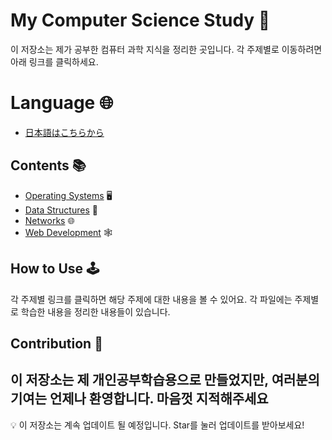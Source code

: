 # My Computer Science Study 🚀
 이 저장소는 제가 공부한 컴퓨터 과학 지식을 정리한 곳입니다. 각 주제별로 이동하려면 아래 링크를 클릭하세요.
# Language 🌐

-   [日本語はこちらから](./README_JPN.md)

   

## Contents 📚

-   [Operating Systems](./OperationSystem.md) 🖥️
-   [Data Structures](./DataStructures.md) 💾
-   [Networks](./ComputerNetworks.md) 🌐
-   [Web Development](./WebDevelopment.md) 🕸️

## How to Use 🕹️

각 주제별 링크를 클릭하면 해당 주제에 대한 내용을 볼 수 있어요. 각 파일에는 주제별로 학습한 내용을 정리한 내용들이 있습니다.

## Contribution 🔧

## 이 저장소는 제 개인공부학습용으로 만들었지만, 여러분의 기여는 언제나 환영합니다. 마음껏 지적해주세요

💡 이 저장소는 계속 업데이트 될 예정입니다. Star를 눌러 업데이트를 받아보세요!